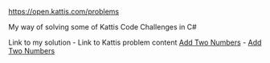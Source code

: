 
https://open.kattis.com/problems

My way of solving some of Kattis Code Challenges in C#


Link to my solution                   -   Link to Kattis problem content
[Add Two Numbers](AddTwoNumbers.cs)   -   [Add Two Numbers](https://open.kattis.com/problems/addtwonumbers)
